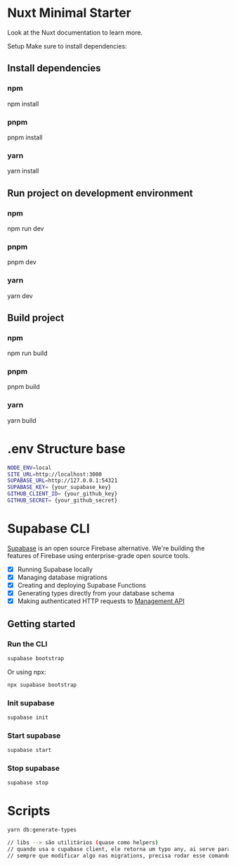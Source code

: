 # Nuxt Minimal Starter
Look at the Nuxt documentation to learn more.

Setup
Make sure to install dependencies:

## Install dependencies

### npm
npm install

### pnpm
pnpm install

### yarn
yarn install

## Run project on development environment

### npm
npm run dev

### pnpm
pnpm dev

### yarn
yarn dev

## Build project

### npm
npm run build

### pnpm
pnpm build

### yarn
yarn build

# .env Structure base

```bash
NODE_ENV=local
SITE_URL=http://localhost:3000
SUPABASE_URL=http://127.0.0.1:54321
SUPABASE_KEY= {your_supabase_key}
GITHUB_CLIENT_ID= {your_github_key}
GITHUB_SECRET= {your_github_secret}
```

# Supabase CLI

[Supabase](https://supabase.io) is an open source Firebase alternative. We're building the features of Firebase using enterprise-grade open source tools.

- [x] Running Supabase locally
- [x] Managing database migrations
- [x] Creating and deploying Supabase Functions
- [x] Generating types directly from your database schema
- [x] Making authenticated HTTP requests to [Management API](https://supabase.com/docs/reference/api/introduction)

## Getting started

### Run the CLI

```bash
supabase bootstrap
```

Or using npx:

```bash
npx supabase bootstrap
```

### Init supabase

```bash
supabase init
```

### Start supabase

```bash
supabase start
```

### Stop supabase

```bash
supabase stop
```

# Scripts

```bash
yarn db:generate-types

// libs --> são utilitários (quase como helpers)
// quando usa o cupabase client, ele retorna um typo any, ai serve para recuperar os dados
// sempre que modificar algo nas migrations, precisa rodar esse comando
```